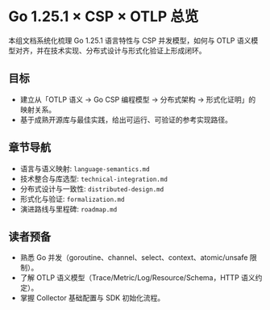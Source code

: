 # Go 1.25.1 × CSP × OTLP 总览

本组文档系统化梳理 Go 1.25.1 语言特性与 CSP 并发模型，如何与 OTLP 语义模型对齐，并在技术实现、分布式设计与形式化验证上形成闭环。

## 目标

- 建立从「OTLP 语义 → Go CSP 编程模型 → 分布式架构 → 形式化证明」的映射关系。
- 基于成熟开源库与最佳实践，给出可运行、可验证的参考实现路径。

## 章节导航

- 语言与语义映射: `language-semantics.md`
- 技术整合与库选型: `technical-integration.md`
- 分布式设计与一致性: `distributed-design.md`
- 形式化与验证: `formalization.md`
- 演进路线与里程碑: `roadmap.md`

## 读者预备

- 熟悉 Go 并发（goroutine、channel、select、context、atomic/unsafe 限制）。
- 了解 OTLP 语义模型（Trace/Metric/Log/Resource/Schema，HTTP 语义约定）。
- 掌握 Collector 基础配置与 SDK 初始化流程。


